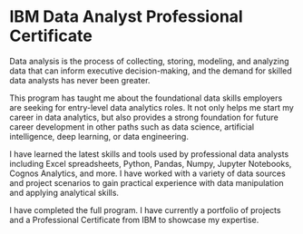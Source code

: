 # IBM Data Analyst Professional Certificate

Data analysis is the process of collecting, storing, modeling, and analyzing data that can inform executive decision-making, and the demand for skilled data analysts has never been greater.

This program has taught me about the foundational data skills employers are seeking for entry-level data analytics roles. It not only helps me start my career in data analytics, but also provides a strong foundation for future career development in other paths such as data science, artificial intelligence, deep learning, or data engineering.

I have learned the latest skills and tools used by professional data analysts including Excel spreadsheets, Python, Pandas, Numpy, Jupyter Notebooks, Cognos Analytics, and more. I have worked with a variety of data sources and project scenarios to gain practical experience with data manipulation and applying analytical skills.

I have completed the full program. I have currently a portfolio of projects and a Professional Certificate from IBM to showcase my expertise.
